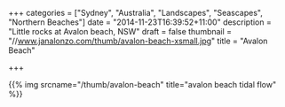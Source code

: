 +++
categories = ["Sydney", "Australia", "Landscapes", "Seascapes", "Northern Beaches"]
date = "2014-11-23T16:39:52+11:00"
description = "Little rocks at Avalon beach, NSW"
draft = false
thumbnail = "//www.janalonzo.com/thumb/avalon-beach-xsmall.jpg"
title = "Avalon Beach"

+++

{{% img srcname="/thumb/avalon-beach" title="avalon beach tidal flow" %}}
